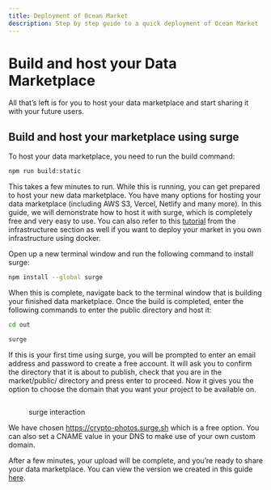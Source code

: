 ```yaml
---
title: Deployment of Ocean Market
description: Step by step guide to a quick deployment of Ocean Market
---
```


# Build and host your Data Marketplace

All that’s left is for you to host your data marketplace and start sharing it with your future users.

## **Build and host your marketplace using surge**

To host your data marketplace, you need to run the build command:

```bash
npm run build:static
```

This takes a few minutes to run. While this is running, you can get prepared to host your new data marketplace. You have many options for hosting your data marketplace (including AWS S3, Vercel, Netlify and many more). In this guide, we will demonstrate how to host it with surge, which is completely free and very easy to use. You can also refer to this [tutorial](../../infrastructure/deploying-marketplace.md) from the infrastructuree section as well if you want to deploy your market in you own infrastructure using docker.

Open up a new terminal window and run the following command to install surge:

```bash
npm install --global surge
```

When this is complete, navigate back to the terminal window that is building your finished data marketplace. Once the build is completed, enter the following commands to enter the public directory and host it:

```bash
cd out
```

```bash
surge
```

If this is your first time using surge, you will be prompted to enter an email address and password to create a free account. It will ask you to confirm the directory that it is about to publish, check that you are in the market/public/ directory and press enter to proceed. Now it gives you the option to choose the domain that you want your project to be available on.

<figure><img src="../../.gitbook/assets/market/Screenshot 2023-06-14 at 14.30.59.png" alt=""><figcaption><p>surge interaction</p></figcaption></figure>

We have chosen https://crypto-photos.surge.sh which is a free option. You can also set a CNAME value in your DNS to make use of your own custom domain.

After a few minutes, your upload will be complete, and you’re ready to share your data marketplace. You can view the version we created in this guide [here](https://crypto-photos.surge.sh/).
